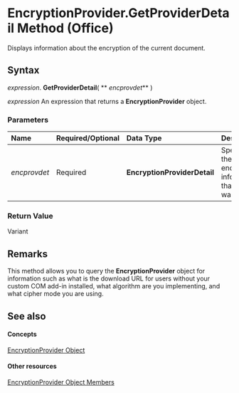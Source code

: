 
# EncryptionProvider.GetProviderDetail Method (Office)

Displays information about the encryption of the current document. 


## Syntax

 _expression_. **GetProviderDetail**( ** _encprovdet_** )

 _expression_ An expression that returns a **EncryptionProvider** object.


### Parameters



|**Name**|**Required/Optional**|**Data Type**|**Description**|
|:-----|:-----|:-----|:-----|
| _encprovdet_|Required|**EncryptionProviderDetail**|Specifies the encryption information that you want.|

### Return Value

Variant


## Remarks

This method allows you to query the  **EncryptionProvider** object for information such as what is the download URL for users without your custom COM add-in installed, what algorithm are you implementing, and what cipher mode you are using.


## See also


#### Concepts


[EncryptionProvider Object](9f5cc550-6bcb-2748-14a7-696cf8ef021b.md)
#### Other resources


[EncryptionProvider Object Members](48bed5b8-b284-4b52-4143-153ae1c751a4.md)